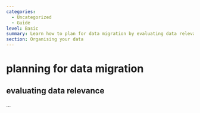 ```yaml
---
categories:
  - Uncategorized
  - Guide
level: Basic
summary: Learn how to plan for data migration by evaluating data relevance and standardizing formats.
section: Organising your data
---
```


# planning for data migration
## evaluating data relevance
...
